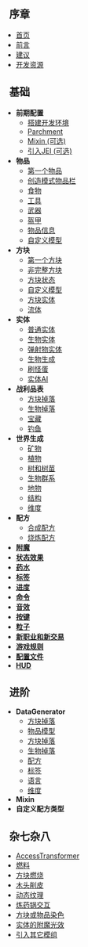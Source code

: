 <h2>&nbsp; 序章</h2>

  - [首页](0序章/首页.md)
  - [前言](0序章/前言.md)
  - [建议](0序章/建议.md)
  - [开发资源](0序章/开发资源.md)

<h2>&nbsp; 基础</h2>

  - **前期配置**
    * [搭建开发环境](1基础/0前期配置/项目配置.md)
    * [Parchment](1基础/0前期配置/Parchment.md)
    * [Mixin (可选)](1基础/0前期配置/Mixin.md)
    * [引入JEI (可选)](1基础/0前期配置/引入JEI.md)
  - **物品**
    * [第一个物品](1基础/1物品/第一个物品.md)
    * [创造模式物品栏](1基础/1物品/创造模式物品栏.md)
    * [食物](1基础/1物品/食物.md)
    * [工具](1基础/1物品/工具.md)
    * [武器](1基础/1物品/武器.md)
    * [盔甲](1基础/1物品/盔甲.md)
    * [物品信息](1基础/1物品/物品信息.md)
    * [自定义模型](1基础/1物品/自定义模型.md)
  - **方块**
    * [第一个方块](1基础/2方块/第一个方块.md)
    * [非完整方块](1基础/2方块/非完整方块.md)
    * [方块状态](1基础/2方块/方块状态.md)
    * [自定义模型](1基础/2方块/自定义模型.md)
    * [方块实体](1基础/2方块/方块实体.md)
    * [流体](1基础/2方块/流体.md)
  - **实体**
    * [普通实体](1基础/3实体/普通实体.md)
    * [生物实体](1基础/3实体/生物实体.md)
    * [弹射物实体](1基础/3实体/弹射物实体.md)
    * [生物生成](1基础/3实体/生物实体.md)
    * [刷怪蛋](1基础/3实体/刷怪蛋.md)
    * [实体AI](1基础/3实体/实体AI.md)
  - **战利品表**
    * [方块掉落](1基础/4战利品表/方块掉落.md)
    * [生物掉落](1基础/4战利品表/生物掉落.md)
    * [宝藏](1基础/4战利品表/宝藏.md)
    * [钓鱼](1基础/4战利品表/钓鱼.md)
  - **世界生成**
    * [矿物](1基础/5世界生成/矿物.md)
    * [植物](1基础/5世界生成/植物.md)
    * [树和树苗](1基础/5世界生成/树和树苗.md)
    * [生物群系](1基础/5世界生成/生物群系.md)
    * [地物](1基础/5世界生成/地物.md)
    * [结构](1基础/5世界生成/结构.md)
    * [维度](1基础/5世界生成/维度.md)
  - **配方**
    * [合成配方](1基础/6配方/合成配方.md)
    * [烧炼配方](1基础/6配方/烧炼配方.md)
  - [**附魔**](1基础/附魔.md)
  - [**状态效果**](1基础/状态效果.md)
  - [**药水**](1基础/药水.md)
  - [**标签**](1基础/标签.md)
  - [**进度**](1基础/进度.md)
  - [**命令**](1基础/命令.md)
  - [**音效**](1基础/音效.md)
  - [**按键**](1基础/按键.md)
  - [**粒子**](1基础/粒子.md)
  - [**新职业和新交易**](1基础/职业和交易.md)
  - [**游戏规则**](1基础/游戏规则.md)
  - [**配置文件**](1基础/配置文件.md)
  - [**HUD**](1基础/HUD.md)

<h2>&nbsp; 进阶</h2>

  - **DataGenerator**
    * [方块掉落](2进阶/0DataGenerator/方块模型.md)
    * [物品模型](2进阶/0DataGenerator/物品模型.md)
    * [方块掉落](2进阶/0DataGenerator/方块掉落.md)
    * [生物掉落](2进阶/0DataGenerator/生物掉落.md)
    * [配方](2进阶/0DataGenerator/配方.md)
    * [标签](2进阶/0DataGenerator/标签.md)
    * [语言](2进阶/0DataGenerator/语言.md)
    * [维度](2进阶/0DataGenerator/维度.md)
  - **Mixin**
  - **自定义配方类型**

<h2>&nbsp; 杂七杂八</h2>

  - [AccessTransformer](3杂七杂八/AccessTransformer.md)
  - [燃料](3杂七杂八/燃料.md)
  - [方块燃烧](3杂七杂八/方块燃烧.md)
  - [木头削皮](3杂七杂八/木头削皮.md)
  - [动态纹理](3杂七杂八/动态纹理.md)
  - [炼药锅交互](3杂七杂八/炼药锅交互.md)
  - [方块或物品染色](3杂七杂八/方块或物品染色.md)
  - [实体的附魔光效](3杂七杂八/实体的附魔光效.md)
  - [引入其它模组](3杂七杂八/引入其它模组.md)